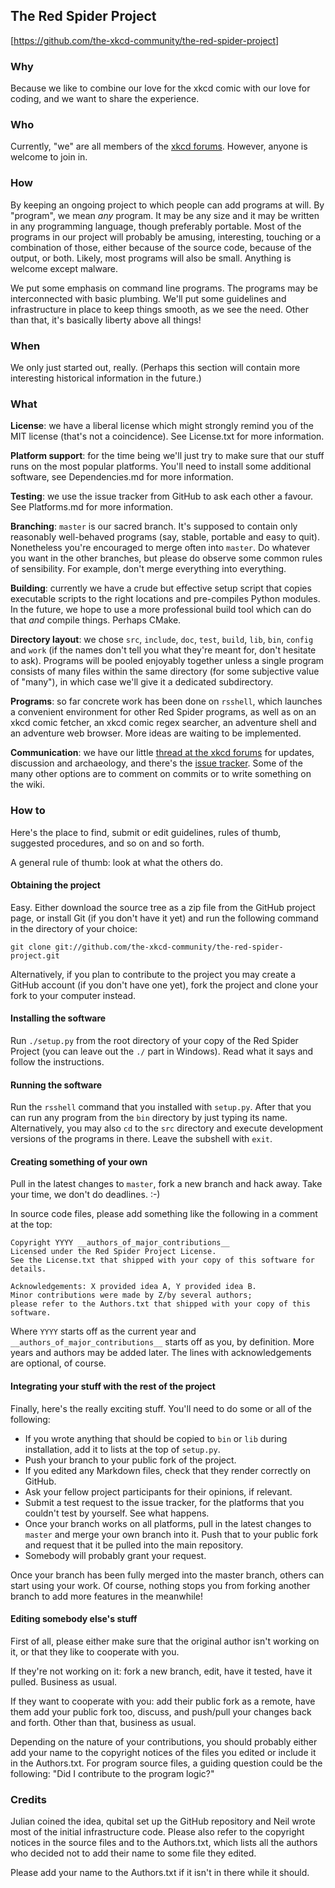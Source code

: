 The Red Spider Project
----------------------

[https://github.com/the-xkcd-community/the-red-spider-project]


### Why ###

Because we like to combine our love for the xkcd comic with our love for coding, and we want to share the experience.


### Who ###

Currently, "we" are all members of the [xkcd forums](http://forums.xkcd.com). However, anyone is welcome to join in.


### How ###

By keeping an ongoing project to which people can add programs at will. By "program", we mean *any* program. It may be any size and it may be written in any programming language, though preferably portable. Most of the programs in our project will probably be amusing, interesting, touching or a combination of those, either because of the source code, because of the output, or both. Likely, most programs will also be small. Anything is welcome except malware.

We put some emphasis on command line programs. The programs may be interconnected with basic plumbing. We'll put some guidelines and infrastructure in place to keep things smooth, as we see the need. Other than that, it's basically liberty above all things!


### When ###

We only just started out, really. (Perhaps this section will contain more interesting historical information in the future.)


### What ###

__License__: we have a liberal license which might strongly remind you of the MIT license (that's not a coincidence). See License.txt for more information.

__Platform support__: for the time being we'll just try to make sure that our stuff runs on the most popular platforms. You'll need to install some additional software, see Dependencies.md for more information.

__Testing__: we use the issue tracker from GitHub to ask each other a favour. See Platforms.md for more information.

__Branching__: `master` is our sacred branch. It's supposed to contain only reasonably well-behaved programs (say, stable, portable and easy to quit). Nonetheless you're encouraged to merge often into `master`. Do whatever you want in the other branches, but please do observe some common rules of sensibility. For example, don't merge everything into everything.

__Building__: currently we have a crude but effective setup script that copies executable scripts to the right locations and pre-compiles Python modules. In the future, we hope to use a more professional build tool which can do that *and* compile things. Perhaps CMake.

__Directory layout__: we chose `src`, `include`, `doc`, `test`, `build`, `lib`, `bin`, `config` and `work` (if the names don't tell you what they're meant for, don't hesitate to ask). Programs will be pooled enjoyably together unless a single program consists of many files within the same directory (for some subjective value of "many"), in which case we'll give it a dedicated subdirectory.

__Programs__: so far concrete work has been done on `rsshell`, which launches a convenient environment for other Red Spider programs, as well as on an xkcd comic fetcher, an xkcd comic regex searcher, an adventure shell and an adventure web browser. More ideas are waiting to be implemented.

__Communication__: we have our little [thread at the xkcd forums](http://forums.xkcd.com/viewtopic.php?f=11&t=81969) for updates, discussion and archaeology, and there's the [issue tracker](https://github.com/the-xkcd-community/the-red-spider-project/issues). Some of the many other options are to comment on commits or to write something on the wiki.


### How to ###

Here's the place to find, submit or edit guidelines, rules of thumb, suggested procedures, and so on and so forth.

A general rule of thumb: look at what the others do.


#### Obtaining the project ####

Easy. Either download the source tree as a zip file from the GitHub project page, or install Git (if you don't have it yet) and run the following command in the directory of your choice:

    git clone git://github.com/the-xkcd-community/the-red-spider-project.git

Alternatively, if you plan to contribute to the project you may create a GitHub account (if you don't have one yet), fork the project and clone your fork to your computer instead.


#### Installing the software ####

Run `./setup.py` from the root directory of your copy of the Red Spider Project (you can leave out the `./` part in Windows). Read what it says and follow the instructions.


#### Running the software ####

Run the `rsshell` command that you installed with `setup.py`. After that you can run any program from the `bin` directory by just typing its name. Alternatively, you may also `cd` to the `src` directory and execute development versions of the programs in there. Leave the subshell with `exit`.


#### Creating something of your own ####

Pull in the latest changes to `master`, fork a new branch and hack away. Take your time, we don't do deadlines. :-)

In source code files, please add something like the following in a comment at the top:

    Copyright YYYY __authors_of_major_contributions__
    Licensed under the Red Spider Project License.
    See the License.txt that shipped with your copy of this software for details.

    Acknowledgements: X provided idea A, Y provided idea B.
    Minor contributions were made by Z/by several authors;
    please refer to the Authors.txt that shipped with your copy of this software.

Where `YYYY` starts off as the current year and `__authors_of_major_contributions__` starts off as you, by definition. More years and authors may be added later. The lines with acknowledgements are optional, of course.


#### Integrating your stuff with the rest of the project ####

Finally, here's the really exciting stuff. You'll need to do some or all of the following:

 -  If you wrote anything that should be copied to `bin` or `lib` during installation, add it to lists at the top of `setup.py`.
 -  Push your branch to your public fork of the project.
 -  If you edited any Markdown files, check that they render correctly on GitHub.
 -  Ask your fellow project participants for their opinions, if relevant.
 -  Submit a test request to the issue tracker, for the platforms that you couldn't test by yourself. See what happens.
 -  Once your branch works on all platforms, pull in the latest changes to `master` and merge your own branch into it. Push that to your public fork and request that it be pulled into the main repository.
 -  Somebody will probably grant your request.

Once your branch has been fully merged into the master branch, others can start using your work. Of course, nothing stops you from forking another branch to add more features in the meanwhile!


#### Editing somebody else's stuff ####

First of all, please either make sure that the original author isn't working on it, or that they like to cooperate with you.

If they're not working on it: fork a new branch, edit, have it tested, have it pulled. Business as usual.

If they want to cooperate with you: add their public fork as a remote, have them add your public fork too, discuss, and push/pull your changes back and forth. Other than that, business as usual.

Depending on the nature of your contributions, you should probably either add your name to the copyright notices of the files you edited or include it in the Authors.txt. For program source files, a guiding question could be the following: "Did I contribute to the program logic?"


### Credits ###

Julian coined the idea, qubital set up the GitHub repository and Neil wrote most of the initial infrastructure code. Please also refer to the copyright notices in the source files and to the Authors.txt, which lists all the authors who decided not to add their name to some file they edited.

Please add your name to the Authors.txt if it isn't in there while it should.
